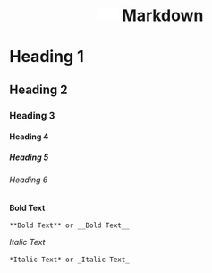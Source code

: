 <h1 align="center"><img src="MarkdownWhite.svg" width=38px>&nbsp;Markdown</h1>

# Heading 1
## Heading 2
### Heading 3
#### Heading 4
##### Heading 5
###### Heading 6

**Bold Text**
```
**Bold Text** or __Bold Text__
```

*Italic Text*
 ```
 *Italic Text* or _Italic Text_
 ```
